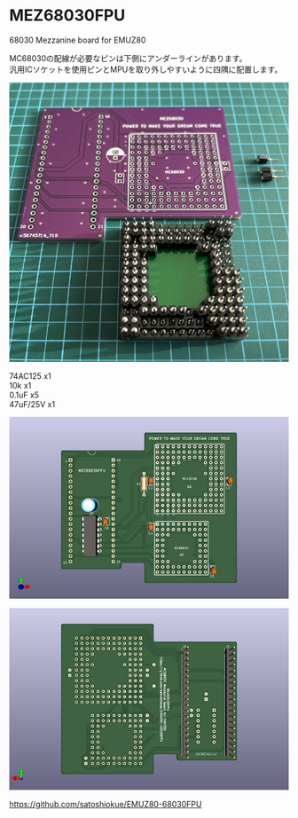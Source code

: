 # MEZ68030FPU
68030 Mezzanine board for EMUZ80

MC68030の配線が必要なピンは下側にアンダーラインがあります。  
汎用ICソケットを使用ピンとMPUを取り外しやすいように四隅に配置します。  

![MEZ68030 PCB TOP](https://github.com/satoshiokue/MEZ68030/blob/main/MEZ68030_socket.jpg)

74AC125 x1  
10k x1  
0.1uF x5  
47uF/25V x1  

![MEZ68030FPU PCB TOP](https://github.com/satoshiokue/MEZ68030FPU/blob/main/MEZ68030FPU_top.jpg)  

![MEZ68030FPU PCB BOTTOM](https://github.com/satoshiokue/MEZ68030FPU/blob/main/MEZ68030FPU_bottom.jpg)  

https://github.com/satoshiokue/EMUZ80-68030FPU
